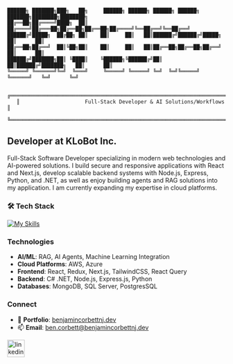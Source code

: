 ```
██████╗ ███████╗███╗   ██╗     ██████╗ ██████╗ ██████╗ ██████╗ ███████╗████████╗████████╗
██╔══██╗██╔════╝████╗  ██║    ██╔════╝██╔═══██╗██╔══██╗██╔══██╗██╔════╝╚══██╔══╝╚══██╔══╝
██████╔╝█████╗  ██╔██╗ ██║    ██║     ██║   ██║██████╔╝██████╔╝█████╗     ██║      ██║   
██╔══██╗██╔══╝  ██║╚██╗██║    ██║     ██║   ██║██╔══██╗██╔══██╗██╔══╝     ██║      ██║   
██████╔╝███████╗██║ ╚████║    ╚██████╗╚██████╔╝██║  ██║██████╔╝███████╗   ██║      ██║   
╚═════╝ ╚══════╝╚═╝  ╚═══╝     ╚═════╝ ╚═════╝ ╚═╝  ╚═╝╚═════╝ ╚══════╝   ╚═╝      ╚═╝   
                                                                                          
   ╔═══════════════════════════════════════════════════════════════════════════════════╗
   ║                     Full-Stack Developer & AI Solutions/Workflows                 ║
   ╚═══════════════════════════════════════════════════════════════════════════════════╝
```

## Developer at KLoBot Inc.

Full-Stack Software Developer specializing in modern web technologies and AI-powered solutions. I build secure and responsive applications with React and Next.js, develop scalable backend systems with Node.js, Express, Python, and .NET, as well as enjoy building agents and RAG solutions into my application. I am currently expanding my expertise in cloud platforms.

### 🛠️ Tech Stack
[![My Skills](https://skillicons.dev/icons?i=react,redux,nodejs,nextjs,express,mongodb,tailwind,bootstrap,js,css,cs,dotnet,python,windows,aws,azure&perline=6)](https://skillicons.dev)

### Technologies
- **AI/ML**: RAG, AI Agents, Machine Learning Integration
- **Cloud Platforms**: AWS, Azure
- **Frontend**: React, Redux, Next.js, TailwindCSS, React Query
- **Backend**: C# .NET, Node.js, Express.js, Python
- **Databases**: MongoDB, SQL Server, PostgresSQL

### Connect
- 💾 **Portfolio**: [benjamincorbettnj.dev](https://www.benjamincorbettnj.dev/)
- 📫 **Email**: ben.corbett@benjamincorbettnj.dev

[<img src='https://cdn.jsdelivr.net/npm/simple-icons@3.0.1/icons/linkedin.svg' alt='linkedin' height='40'>](https://www.linkedin.com/in/benjamin-corbett-84822424a)
